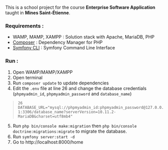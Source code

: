 This is a school project for the course **Enterprise Software Application** taught in **Mines Saint-Étienne**.

### **Requirements :**
- WAMP, MAMP, XAMPP : Solution stack with Apache, MariaDB, PHP
- [Composer][1] : Dependency Manager for PHP
- [Symfony CLI][2] : Symfony Command Line Interface

### **Run :**
1. Open WAMP/MAMP/XAMPP
2. Open terminal
3. Run `composer update` to update dependencies
4. Edit the `.env` file at line 26 and change the database credentials (`phpmyadmin_id`, `phpmyadmin_password` and `database_name`)
> `26 DATABASE_URL="mysql://phpmyadmin_id:phpmyadmin_password@127.0.0.1:3306/database_name?serverVersion=10.11.2-MariaDB&charset=utf8mb4"`
5. Run `php bin/console make:migration` then `php bin/console doctrine:migrations:migrate` to migrate the database.
6. Run `symfony server:start -d`
7. Go to http://localhost:8000/home

[1]: https://getcomposer.org/
[2]: https://symfony.com/
